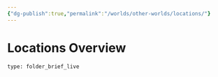 ```yaml
---
{"dg-publish":true,"permalink":"/worlds/other-worlds/locations/"}
---
```


# Locations Overview
 
```ccard
type: folder_brief_live
```
 
